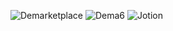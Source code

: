 ![Demarketplace](https://github.com/DemaPy/Email/assets/80632445/ba6388ec-5ca3-489f-a4c7-84ca6c212286)
![Dema6](https://github.com/DemaPy/Email/assets/80632445/33cc8471-f364-4434-b421-5656816b78e0)
![Jotion](https://github.com/DemaPy/Email/assets/80632445/52417be8-e639-42e8-9c64-28dc74d049ab)

